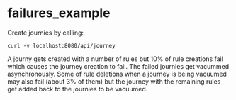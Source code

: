 # failures_example

Create journies by calling:

    curl -v localhost:8080/api/journey
    
A journy gets created with a number of rules but 10% of rule creations fail which causes the journey creation to fail. The failed journies get vacummed asynchronously.
Some of rule deletions when a journey is being vacuumed may also fail (about 3% of them) but the journey with the remaining rules get added back to the journies to be vacuumed.
